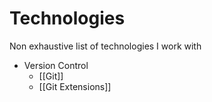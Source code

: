 # Technologies
Non exhaustive list of technologies I work with
	
- Version Control 	
	- [[Git]] 
	- [[Git Extensions]] 